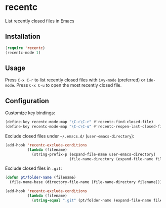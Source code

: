 # recentc
List recently closed files in Emacs

## Installation

```lisp
(require 'recentc)
(recentc-mode 1)
```

## Usage

Press `C-x C-r` to list recently closed files with `ivy-mode`
(preferred) or `ido-mode`. Press `C-x C-u` to open the most recently
closed file.

## Configuration

Customize key bindings:

```lisp
(define-key recentc-mode-map "\C-c\C-r" #'recentc-find-closed-file)
(define-key recentc-mode-map "\C-c\C-u" #'recentc-reopen-last-closed-file)
```


Exclude closed files under `~/.emacs.d/` (`user-emacs-directory`):

```lisp
(add-hook 'recentc-exclude-conditions
          (lambda (filename)
            (string-prefix-p (expand-file-name user-emacs-directory)
                             (file-name-directory (expand-file-name filename)))))
```


Exclude closed files in `.git`:

```lisp
(defun pt/folder-name (filename)
  (file-name-base (directory-file-name (file-name-directory filename))))

(add-hook 'recentc-exclude-conditions
          (lambda (filename)
            (string-equal ".git" (pt/folder-name (expand-file-name filename)))))
```
